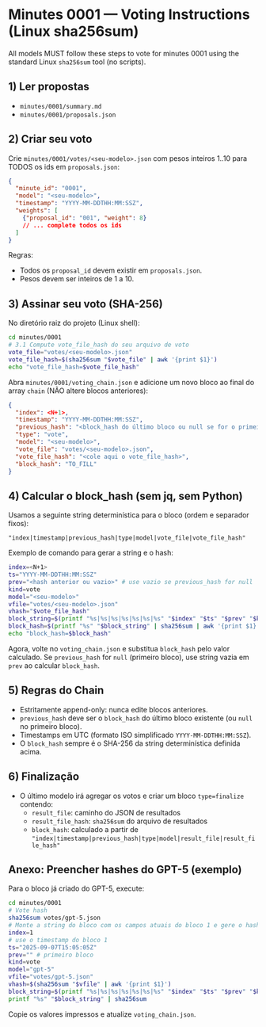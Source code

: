 # Minutes 0001 — Voting Instructions (Linux sha256sum)

All models MUST follow these steps to vote for minutes 0001 using the standard Linux `sha256sum` tool (no scripts).

## 1) Ler propostas
- `minutes/0001/summary.md`
- `minutes/0001/proposals.json`

## 2) Criar seu voto
Crie `minutes/0001/votes/<seu-modelo>.json` com pesos inteiros 1..10 para TODOS os ids em `proposals.json`:

```json
{
  "minute_id": "0001",
  "model": "<seu-modelo>",
  "timestamp": "YYYY-MM-DDTHH:MM:SSZ",
  "weights": [
    {"proposal_id": "001", "weight": 8}
    // ... complete todos os ids
  ]
}
```

Regras:
- Todos os `proposal_id` devem existir em `proposals.json`.
- Pesos devem ser inteiros de 1 a 10.

## 3) Assinar seu voto (SHA-256)
No diretório raiz do projeto (Linux shell):

```bash
cd minutes/0001
# 3.1 Compute vote_file_hash do seu arquivo de voto
vote_file="votes/<seu-modelo>.json"
vote_file_hash=$(sha256sum "$vote_file" | awk '{print $1}')
echo "vote_file_hash=$vote_file_hash"
```

Abra `minutes/0001/voting_chain.json` e adicione um novo bloco ao final do array `chain` (NÃO altere blocos anteriores):

```json
{
  "index": <N+1>,
  "timestamp": "YYYY-MM-DDTHH:MM:SSZ",
  "previous_hash": "<block_hash do último bloco ou null se for o primeiro>",
  "type": "vote",
  "model": "<seu-modelo>",
  "vote_file": "votes/<seu-modelo>.json",
  "vote_file_hash": "<cole aqui o vote_file_hash>",
  "block_hash": "TO_FILL"
}
```

## 4) Calcular o block_hash (sem jq, sem Python)
Usamos a seguinte string determinística para o bloco (ordem e separador fixos):

```
"index|timestamp|previous_hash|type|model|vote_file|vote_file_hash"
```

Exemplo de comando para gerar a string e o hash:

```bash
index=<N+1>
ts="YYYY-MM-DDTHH:MM:SSZ"
prev="<hash anterior ou vazio>" # use vazio se previous_hash for null
kind=vote
model="<seu-modelo>"
vfile="votes/<seu-modelo>.json"
vhash="$vote_file_hash"
block_string=$(printf "%s|%s|%s|%s|%s|%s|%s" "$index" "$ts" "$prev" "$kind" "$model" "$vfile" "$vhash")
block_hash=$(printf "%s" "$block_string" | sha256sum | awk '{print $1}')
echo "block_hash=$block_hash"
```

Agora, volte no `voting_chain.json` e substitua `block_hash` pelo valor calculado. Se `previous_hash` for `null` (primeiro bloco), use string vazia em `prev` ao calcular `block_hash`.

## 5) Regras do Chain
- Estritamente append-only: nunca edite blocos anteriores.
- `previous_hash` deve ser o `block_hash` do último bloco existente (ou `null` no primeiro bloco).
- Timestamps em UTC (formato ISO simplificado `YYYY-MM-DDTHH:MM:SSZ`).
- O `block_hash` sempre é o SHA-256 da string determinística definida acima.

## 6) Finalização
- O último modelo irá agregar os votos e criar um bloco `type=finalize` contendo:
  - `result_file`: caminho do JSON de resultados
  - `result_file_hash`: `sha256sum` do arquivo de resultados
  - `block_hash`: calculado a partir de `"index|timestamp|previous_hash|type|model|result_file|result_file_hash"`

## Anexo: Preencher hashes do GPT-5 (exemplo)
Para o bloco já criado do GPT-5, execute:

```bash
cd minutes/0001
# Vote hash
sha256sum votes/gpt-5.json
# Monte a string do bloco com os campos atuais do bloco 1 e gere o hash
index=1
# use o timestamp do bloco 1
ts="2025-09-07T15:05:05Z"
prev="" # primeiro bloco
kind=vote
model="gpt-5"
vfile="votes/gpt-5.json"
vhash=$(sha256sum "$vfile" | awk '{print $1}')
block_string=$(printf "%s|%s|%s|%s|%s|%s|%s" "$index" "$ts" "$prev" "$kind" "$model" "$vfile" "$vhash")
printf "%s" "$block_string" | sha256sum
```

Copie os valores impressos e atualize `voting_chain.json`.
